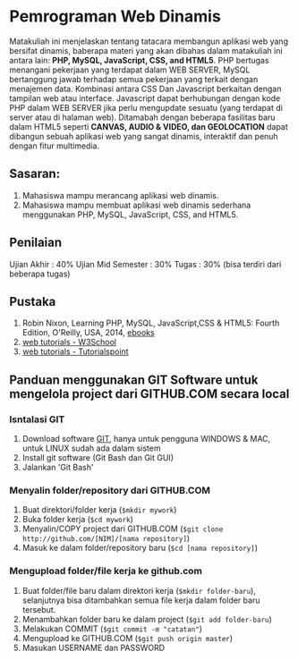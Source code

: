 # Pemrograman Web Dinamis
Matakuliah ini menjelaskan tentang tatacara membangun aplikasi web yang bersifat dinamis, baberapa materi yang akan dibahas dalam matakuliah ini antara lain: **PHP, MySQL, JavaScript, CSS, and HTML5**. PHP bertugas menangani pekerjaan yang terdapat dalam WEB SERVER, MySQL bertanggung jawab terhadap semua pekerjaan yang terkait dengan menajemen data. Kombinasi antara CSS Dan Javascript berkaitan dengan tampilan web atau interface. Javascript dapat berhubungan dengan kode PHP dalam WEB SERVER jika perlu mengupdate sesuatu (yang terdapat di server atau di halaman web). Ditamabah dengan beberapa fasilitas baru dalam HTML5 seperti **CANVAS, AUDIO & VIDEO, dan GEOLOCATION** dapat dibangun sebuah aplikasi web yang sangat dinamis, interaktif dan penuh dengan fitur multimedia.

## Sasaran:
1. Mahasiswa mampu merancang aplikasi web dinamis.
2. Mahasiswa mampu membuat aplikasi web dinamis sederhana menggunakan PHP, MySQL, JavaScript, CSS, and HTML5.

## Penilaian
Ujian Akhir : 40%
Ujian Mid Semester : 30%
Tugas : 30% (bisa terdiri dari beberapa tugas)

## Pustaka
1. Robin Nixon, Learning PHP, MySQL, JavaScript,CSS & HTML5: Fourth Edition,  O'Reilly, USA, 2014, [ebooks](http://it-ebooks.info/book/4681/)
2. [web tutorials - W3School](http://www.w3schools.com/)
3. [web tutorials - Tutorialspoint](http://www.tutorialspoint.com/) 

## Panduan menggunakan GIT Software untuk mengelola project dari GITHUB.COM secara local 

### Isntalasi GIT
1. Download software [GIT](https://git-scm.com/download/win), hanya untuk pengguna WINDOWS & MAC, untuk LINUX sudah ada dalam sistem
2. Install git software (Git Bash dan Git GUI)
3. Jalankan 'Git Bash'

### Menyalin folder/repository dari GITHUB.COM
1. Buat direktori/folder kerja (`$mkdir mywork`)
2. Buka folder kerja (`$cd mywork`)
3. Menyalin/COPY project dari GITHUB.COM (`$git clone http://github.com/[NIM]/[nama repository]`)
4. Masuk ke dalam folder/repository baru (`$cd [nama repository]`)

### Mengupload folder/file kerja ke github.com
1. Buat folder/file baru dalam direktori kerja (`$mkdir folder-baru`), selanjutnya bisa ditambahkan semua file kerja dalam folder baru tersebut.
2. Menambahkan folder baru ke dalam project (`$git add folder-baru`)
3. Melakukan COMMIT (`$git commit -m "catatan"`)
4. Mengupload ke GITHUB.COM  (`$git push origin master`)
5. Masukan USERNAME dan PASSWORD




